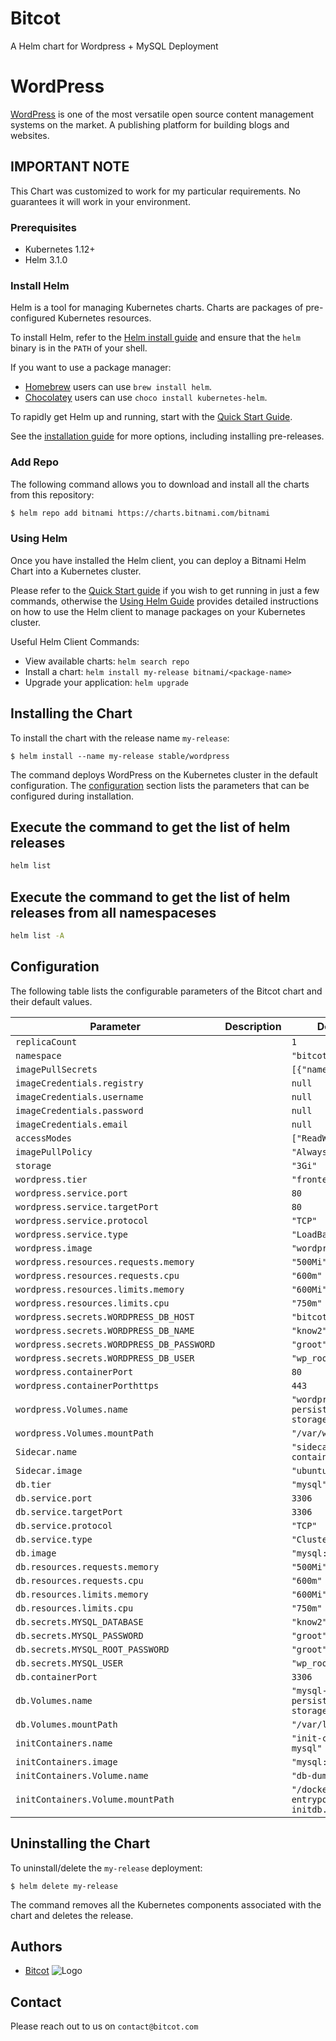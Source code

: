 
Bitcot
===========

A Helm chart for Wordpress + MySQL Deployment

# WordPress

[WordPress](https://wordpress.org/) is one of the most versatile open
source content management systems on the market. A publishing platform
for building blogs and websites.

## **IMPORTANT NOTE**
This Chart was customized to work for my particular requirements.  No
guarantees it will work in your environment.

### Prerequisites
- Kubernetes 1.12+
- Helm 3.1.0

### Install Helm

Helm is a tool for managing Kubernetes charts. Charts are packages of pre-configured Kubernetes resources.

To install Helm, refer to the [Helm install guide](https://github.com/helm/helm#install) and ensure that the `helm` binary is in the `PATH` of your shell.

If you want to use a package manager:

- [Homebrew](https://brew.sh/) users can use `brew install helm`.
- [Chocolatey](https://chocolatey.org/) users can use `choco install kubernetes-helm`.

To rapidly get Helm up and running, start with the [Quick Start Guide](https://helm.sh/docs/intro/quickstart/).

See the [installation guide](https://helm.sh/docs/intro/install/) for more options,
including installing pre-releases.

### Add Repo

The following command allows you to download and install all the charts from this repository:

```bash
$ helm repo add bitnami https://charts.bitnami.com/bitnami
```

### Using Helm

Once you have installed the Helm client, you can deploy a Bitnami Helm Chart into a Kubernetes cluster.

Please refer to the [Quick Start guide](https://helm.sh/docs/intro/quickstart/) if you wish to get running in just a few commands, otherwise the [Using Helm Guide](https://helm.sh/docs/intro/using_helm/) provides detailed instructions on how to use the Helm client to manage packages on your Kubernetes cluster.

Useful Helm Client Commands:
* View available charts: `helm search repo`
* Install a chart: `helm install my-release bitnami/<package-name>`
* Upgrade your application: `helm upgrade`

## Installing the Chart

To install the chart with the release name `my-release`:

```console
$ helm install --name my-release stable/wordpress
```

The command deploys WordPress on the Kubernetes cluster in the default
configuration. The [configuration](#configuration) section lists the
parameters that can be configured during installation.

## Execute the command to get the list of helm releases
```sh
helm list
```
## Execute the command to get the list of helm releases from all namespaceses
```sh
helm list -A
```

## Configuration

The following table lists the configurable parameters of the Bitcot chart and their default values.

| Parameter                | Description             | Default        |
| ------------------------ | ----------------------- | -------------- |
| `replicaCount` |  | `1` |
| `namespace` |  | `"bitcot"` |
| `imagePullSecrets` |  | `[{"name": null}]` |
| `imageCredentials.registry` |  | `null` |
| `imageCredentials.username` |  | `null` |
| `imageCredentials.password` |  | `null` |
| `imageCredentials.email` |  | `null` |
| `accessModes` |  | `["ReadWriteOnce"]` |
| `imagePullPolicy` |  | `"Always"` |
| `storage` |  | `"3Gi"` |
| `wordpress.tier` |  | `"frontend"` |
| `wordpress.service.port` |  | `80` |
| `wordpress.service.targetPort` |  | `80` |
| `wordpress.service.protocol` |  | `"TCP"` |
| `wordpress.service.type` |  | `"LoadBalancer"` |
| `wordpress.image` |  | `"wordpress:5.3"` |
| `wordpress.resources.requests.memory` |  | `"500Mi"` |
| `wordpress.resources.requests.cpu` |  | `"600m"` |
| `wordpress.resources.limits.memory` |  | `"600Mi"` |
| `wordpress.resources.limits.cpu` |  | `"750m"` |
| `wordpress.secrets.WORDPRESS_DB_HOST` |  | `"bitcot-mysql"` |
| `wordpress.secrets.WORDPRESS_DB_NAME` |  | `"know2"` |
| `wordpress.secrets.WORDPRESS_DB_PASSWORD` |  | `"groot"` |
| `wordpress.secrets.WORDPRESS_DB_USER` |  | `"wp_root"` |
| `wordpress.containerPort` |  | `80` |
| `wordpress.containerPorthttps` |  | `443` |
| `wordpress.Volumes.name` |  | `"wordpress-persistent-storage"` |
| `wordpress.Volumes.mountPath` |  | `"/var/www/html"` |
| `Sidecar.name` |  | `"sidecar-container"` |
| `Sidecar.image` |  | `"ubuntu:20.04"` |
| `db.tier` |  | `"mysql"` |
| `db.service.port` |  | `3306` |
| `db.service.targetPort` |  | `3306` |
| `db.service.protocol` |  | `"TCP"` |
| `db.service.type` |  | `"ClusterIP"` |
| `db.image` |  | `"mysql:5.6"` |
| `db.resources.requests.memory` |  | `"500Mi"` |
| `db.resources.requests.cpu` |  | `"600m"` |
| `db.resources.limits.memory` |  | `"600Mi"` |
| `db.resources.limits.cpu` |  | `"750m"` |
| `db.secrets.MYSQL_DATABASE` |  | `"know2"` |
| `db.secrets.MYSQL_PASSWORD` |  | `"groot"` |
| `db.secrets.MYSQL_ROOT_PASSWORD` |  | `"groot"` |
| `db.secrets.MYSQL_USER` |  | `"wp_root"` |
| `db.containerPort` |  | `3306` |
| `db.Volumes.name` |  | `"mysql-persistent-storage"` |
| `db.Volumes.mountPath` |  | `"/var/lib/mysql"` |
| `initContainers.name` |  | `"init-container-mysql"` |
| `initContainers.image` |  | `"mysql:latest"` |
| `initContainers.Volume.name` |  | `"db-dump"` |
| `initContainers.Volume.mountPath` |  | `"/docker-entrypoint-initdb.d"` |

## Uninstalling the Chart

To uninstall/delete the `my-release` deployment:

```console
$ helm delete my-release
```

The command removes all the Kubernetes components associated with the
chart and deletes the release.

## Authors

- [Bitcot](https://www.bitcot.com/) 
 ![Logo](https://ca.slack-edge.com/T038JGHAM-U10U9592T-7448ec25ea73-54)

## Contact

Please reach out to us on `contact@bitcot.com`
